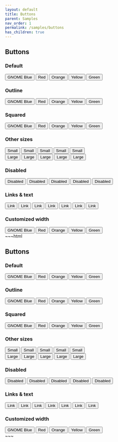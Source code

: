 ```yaml
---
layout: default
title: Buttons
parent: Samples
nav_order: 1
permalink: /samples/buttons
has_children: true
---
```


<body class="bg-gray-100">
    <div class="container my-8 mx-auto shadow-lg p-8 rounded shadow-md-md bg-white max-w-6xl">
        <h2 class="mb-4">Buttons</h2>
        <div class="container flex-grow">
            <h3 class="py-2">Default</h3>
            <button class="btn mr-2 my-2">GNOME Blue</button>
            <button class="btn red mr-2 my-2">Red</button>
            <button class="btn orange mr-2 my-2">Orange</button>
            <button class="btn yellow mr-2 my-2">Yellow</button>
            <button class="btn green my-2">Green</button>
        </div>
        <div class="container flex-grow">
            <h3 class="py-2">Outline</h3>
            <button class="btn outline mr-2 my-2">GNOME Blue</button>
            <button class="btn outline-red mr-2 my-2">Red</button>
            <button class="btn outline-orange mr-2 my-2">Orange</button>
            <button class="btn outline-yellow mr-2 my-2">Yellow</button>
            <button class="btn outline-green mr-2 my-2">Green</button>
        </div>
        <div class="container flex-grow">
            <h3 class="py-2">Squared</h3>
            <button class="btn squared mr-2 my-2">GNOME Blue</button>
            <button class="btn red squared mr-2 my-2">Red</button>
            <button class="btn outline-orange squared mr-2 my-2">Orange</button>
            <button class="btn outline-yellow squared mr-2 my-2">Yellow</button>
            <button class="btn outline-green squared mr-2 my-2">Green</button>
        </div>
        <div class="container flex-grow">
            <h3 class="py-2">Other sizes</h3>
            <button class="btn small mr-2 my-2">Small</button>
            <button class="btn red small mr-2 my-2">Small</button>
            <button class="btn outline-orange small squared mr-2 my-2">Small</button>
            <button class="btn outline-yellow small squared mr-2 my-2">Small</button>
            <button class="btn outline-green small mr-2 my-2">Small</button>
        </div>
        <div class="container flex-grow">
            <button class="btn large mr-2 my-2">Large</button>
            <button class="btn red large mr-2 my-2">Large</button>
            <button class="btn outline-orange large squared mr-2 my-2">Large</button>
            <button class="btn outline-yellow large squared mr-2 my-2">Large</button>
            <button class="btn outline-green large mr-2 my-2">Large</button>
        </div>
        <div class="container flex-grow">
            <h3 class="py-2">Disabled</h3>
            <button class="btn disabled small mr-2 my-2">Disabled</button>
            <button class="btn disabled small mr-2 my-2">Disabled</button>
            <button class="btn disabled squared mr-2 my-2">Disabled</button>
            <button class="btn disabled large squared mr-2 my-2">Disabled</button>
            <button class="btn disabled large mr-2 my-2">Disabled</button>
        </div>
        <div class="container flex-grow">
            <h3 class="py-2">Links & text</h3>
            <button class="link mr-2 my-2">Link</button>
            <button class="link gnome-blue mr-2 my-2">Link</button>
            <button class="link red mr-2 my-2">Link</button>
            <button class="link orange mr-2 my-2">Link</button>
            <button class="link yellow mr-2 my-2">Link</button>
            <button class="link green mr-2 my-2">Link</button>
            <button class="link white mr-2 my-2">Link</button>
        </div>
        <div class="container flex-grow">
            <h3 class="py-2">Customized width</h3>
            <div class="flex-col w-64 mx-auto">
                <button class="btn mr-2 my-2 w-full">GNOME Blue</button>
                <button class="btn red mr-2 my-2 w-full">Red</button>
                <button class="btn orange mr-2 my-2 w-full">Orange</button>
                <button class="btn yellow mr-2 my-2 w-full">Yellow</button>
                <button class="btn green my-2 w-full">Green</button>
            </div>
        </div>
    </div>
</body>
~~~html
<body class="bg-gray-100">
    <div class="container my-8 mx-auto shadow-lg p-8 rounded shadow-md-md bg-white max-w-6xl">
        <h2 class="mb-4">Buttons</h2>
        <div class="container flex-grow">
            <h3 class="py-2">Default</h3>
            <button class="btn mr-2 my-2">GNOME Blue</button>
            <button class="btn red mr-2 my-2">Red</button>
            <button class="btn orange mr-2 my-2">Orange</button>
            <button class="btn yellow mr-2 my-2">Yellow</button>
            <button class="btn green my-2">Green</button>
        </div>
        <div class="container flex-grow">
            <h3 class="py-2">Outline</h3>
            <button class="btn outline mr-2 my-2">GNOME Blue</button>
            <button class="btn outline-red mr-2 my-2">Red</button>
            <button class="btn outline-orange mr-2 my-2">Orange</button>
            <button class="btn outline-yellow mr-2 my-2">Yellow</button>
            <button class="btn outline-green mr-2 my-2">Green</button>
        </div>
        <div class="container flex-grow">
            <h3 class="py-2">Squared</h3>
            <button class="btn squared mr-2 my-2">GNOME Blue</button>
            <button class="btn red squared mr-2 my-2">Red</button>
            <button class="btn outline-orange squared mr-2 my-2">Orange</button>
            <button class="btn outline-yellow squared mr-2 my-2">Yellow</button>
            <button class="btn outline-green squared mr-2 my-2">Green</button>
        </div>
        <div class="container flex-grow">
            <h3 class="py-2">Other sizes</h3>
            <button class="btn small mr-2 my-2">Small</button>
            <button class="btn red small mr-2 my-2">Small</button>
            <button class="btn outline-orange small squared mr-2 my-2">Small</button>
            <button class="btn outline-yellow small squared mr-2 my-2">Small</button>
            <button class="btn outline-green small mr-2 my-2">Small</button>
        </div>
        <div class="container flex-grow">
            <button class="btn large mr-2 my-2">Large</button>
            <button class="btn red large mr-2 my-2">Large</button>
            <button class="btn outline-orange large squared mr-2 my-2">Large</button>
            <button class="btn outline-yellow large squared mr-2 my-2">Large</button>
            <button class="btn outline-green large mr-2 my-2">Large</button>
        </div>
        <div class="container flex-grow">
            <h3 class="py-2">Disabled</h3>
            <button class="btn disabled small mr-2 my-2">Disabled</button>
            <button class="btn disabled small mr-2 my-2">Disabled</button>
            <button class="btn disabled squared mr-2 my-2">Disabled</button>
            <button class="btn disabled large squared mr-2 my-2">Disabled</button>
            <button class="btn disabled large mr-2 my-2">Disabled</button>
        </div>
        <div class="container flex-grow">
            <h3 class="py-2">Links & text</h3>
            <button class="link mr-2 my-2">Link</button>
            <button class="link gnome-blue mr-2 my-2">Link</button>
            <button class="link red mr-2 my-2">Link</button>
            <button class="link orange mr-2 my-2">Link</button>
            <button class="link yellow mr-2 my-2">Link</button>
            <button class="link green mr-2 my-2">Link</button>
            <button class="link white mr-2 my-2">Link</button>
        </div>
        <div class="container flex-grow">
            <h3 class="py-2">Customized width</h3>
            <div class="flex-col w-64 mx-auto">
                <button class="btn mr-2 my-2 w-full">GNOME Blue</button>
                <button class="btn red mr-2 my-2 w-full">Red</button>
                <button class="btn orange mr-2 my-2 w-full">Orange</button>
                <button class="btn yellow mr-2 my-2 w-full">Yellow</button>
                <button class="btn green my-2 w-full">Green</button>
            </div>
        </div>
    </div>
</body>
~~~
